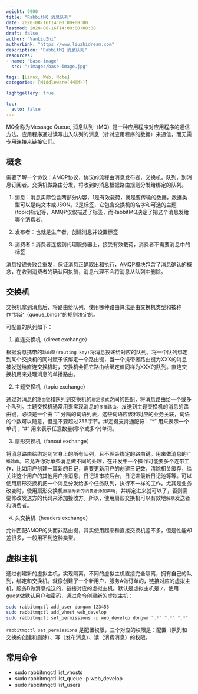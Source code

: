 ```yaml
---
weight: 9900
title: "RabbitMQ 消息队列"
date: 2020-08-16T14:00:00+08:00
lastmod: 2020-08-16T14:00:00+08:00
draft: false
author: "VanLiuZhi"
authorLink: "https://www.liuzhidream.com"
description: "RabbitMQ 消息队列"
resources:
- name: "base-image"
  src: "/images/base-image.jpg"

tags: [Linux, Web, Note]
categories: [Middleware(中间件)]

lightgallery: true

toc:
  auto: false
---
```


MQ全称为Message Queue, 消息队列（MQ）是一种应用程序对应用程序的通信方法。应用程序通过读写出入队列的消息（针对应用程序的数据）来通信，而无需专用连接来链接它们。

<!-- more -->

## 概念

需要了解一个协议：AMQP协议，协议的流程由消息发布者，交换机，队列，到消息订阅者。交换机做路由分发，将收到的消息根据路由规则分发给绑定的队列。

1. 消息：消息实际包含两部分内容，1是有效载荷，就是要传输的数据，数据类型可以是纯文本或JSON。2是标签，它包含交换机的名字和可选的主题(topic)标记等，AMQP仅仅描述了标签，而RabbitMQ决定了把这个消息发给哪个消费者。

2. 发布者：也就是生产者，创建消息并设置标签

3. 消费者：消费者连接到代理服务器上，接受有效载荷，消费者不需要消息中的标签

消息投递失败会重发，保证消息正确取出和执行，AMQP模块包含了消息确认的概念，在收到消费者的确认回执前，消息代理不会将消息从队列中删除。

## 交换机

交换机拿到消息后，将路由给队列，使用哪种路由算法是由交换机类型和被称作“绑定（queue_bind）”的规则决定的。

可配置的队列如下：

1. 直连交换机（direct exchange）

根据消息携带的`路由键(routing key)`将消息投递给对应的队列。将一个队列绑定到某个交换机的同时赋予该绑定一个路由键，当一个携带者路由键为XXX的消息被发送给直连交换机时，交换机会把它路由给绑定值同样为XXX的队列。直连交换机用来处理消息的单播路由。

2. 主题交换机（topic exchange）

通过对消息的`路由键`和队列到交换机的`绑定模式`之间的匹配，将消息路由给一个或多个队列。主题交换机通常用来实现消息的`多播路由`。发送到主题交换机的消息的路由键，必须是一个由 “.” 分隔的词语列表，这些词语应该和对应的业务关联，词语的个数可以随意，但是不要超过255字节。绑定键支持通配符：“*” 用来表示一个单词；“#” 用来表示任意数量(零个或多个)单词。

3. 扇形交换机（fanout exchange）

将消息路由给绑定到它身上的所有队列，且不理会绑定的路由键。用来做消息的`广播路由`。它允许你对单条消息做不同的处理，在开发中一个操作可能要多个连带工作，比如用户创建一篇新的日记，需要更新用户的创建日记数，清除相关缓存，给关注这个用户的其他用户推消息，日记进审核后台，日记进最新日记池等等。可以使用扇形交换机把一个消息分发给多个任务队列，执行不一样的工作。尤其是业务改变时，使用扇形交换机`直接为新的消费者添加声明`，并绑定进来就可以了，否则需要修改发送方的代码来添加接收方。所以，使用扇形交换机可以有效地`解耦`发送者和消费者。

4. 头交换机（headers exchange）

允许匹配AMQP的头而非路由键，其实使用起来和直接交换机差不多，但是性能却差很多，一般用不到这种类型。

## 虚拟主机

通过创建新的虚拟主机，实现隔离，不同的虚拟主机直接完全隔离，拥有自己的队列，绑定和交换机。就像创建了一个新用户，服务A做订单的，链接对应的虚拟主机，服务B做消息推送的，链接对应的虚拟主机。默认是虚拟主机是 `/`，使用guest做默认用户和密码，通过命令创建新的虚拟主机：

```sh
sudo rabbitmqctl add_user dongwm 123456
sudo rabbitmqctl add_vhost web_develop
sudo rabbitmqctl set_permissions -p web_develop dongwm ".*" ".*" ".*"
```

`rabbitmqctl set_permissions` 是配置权限，三个对应的权限是：配置（队列和交换的创建和删除）、写（发布消息）、读（消费消息）的权限。

## 常用命令

- sudo rabbitmqctl list_vhosts
- sudo rabbitmqctl list_queue -p web_develop
- sudo rabbitmqctl list_users
